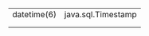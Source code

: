 





|             |                    |
| ----------- | ------------------ |
| datetime(6) | java.sql.Timestamp |
|             |                    |
|             |                    |

